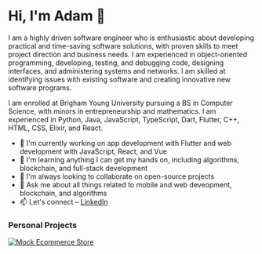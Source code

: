 # Hi, I'm Adam 👋

I am a highly driven software engineer who is enthusiastic about developing practical and time-saving software solutions, with proven skills to meet project direction and business needs. I am experienced in object-oriented programming, developing, testing, and debugging code, designing interfaces, and administering systems and networks. I am skilled at identifying issues with existing software and creating innovative new software programs.

I am enrolled at Brigham Young University pursuing a BS in Computer Science, with minors in entrepreneurship and mathematics. I am experienced in Python, Java, JavaScript, TypeScript, Dart, Flutter, C++, HTML, CSS, Elixir, and React.

- 🔭 I'm currently working on app development with Flutter and web development with JavaScript, React, and Vue
- 🌱 I'm learning anything I can get my hands on, including algorithms, blockchain, and full-stack development
- 👯 I'm always looking to collaborate on open-source projects
- 💬 Ask me about all things related to mobile and web deveopment, blockchain, and algorithms
- 📫 Let's connect – [LinkedIn](https://www.linkedin.com/in/adam-rounsville/)

### Personal Projects

[![Mock Ecommerce Store](https://github-readme-stats.vercel.app/api/pin/?username=adamrounsville&repo=Mock-Ecommerce-Store)](https://github.com/adamrounsville/Mock-Ecommerce-Store)
